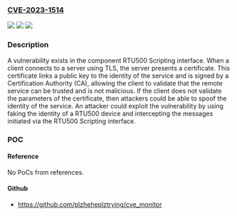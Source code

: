 ### [CVE-2023-1514](https://cve.mitre.org/cgi-bin/cvename.cgi?name=CVE-2023-1514)
![](https://img.shields.io/static/v1?label=Product&message=RTU500%20Scripting%20Interface&color=blue)
![](https://img.shields.io/static/v1?label=Version&message=%3D%201.0.1.30%20&color=brighgreen)
![](https://img.shields.io/static/v1?label=Vulnerability&message=CWE-295%20Improper%20Certificate%20Validation&color=brighgreen)

### Description

A vulnerability exists in the component RTU500 Scripting interface. When a client connects to a server using TLS, the server presents a certificate. This certificate links a public key to the identity of the service and is signed by a Certification Authority (CA), allowing the client to validate that the remote service can be trusted and is not malicious. If the client does not validate the parameters of the certificate, then attackers could be able to spoof the identity of the service. An attacker could exploit the vulnerability by using faking the identity of a RTU500 device and intercepting the messages initiated via the RTU500 Scripting interface.

### POC

#### Reference
No PoCs from references.

#### Github
- https://github.com/plzheheplztrying/cve_monitor

